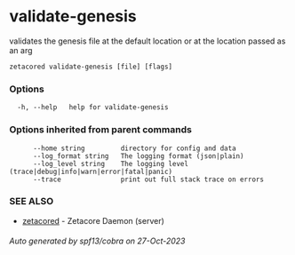 # validate-genesis

validates the genesis file at the default location or at the location passed as an arg

```
zetacored validate-genesis [file] [flags]
```

### Options

```
  -h, --help   help for validate-genesis
```

### Options inherited from parent commands

```
      --home string         directory for config and data 
      --log_format string   The logging format (json|plain) 
      --log_level string    The logging level (trace|debug|info|warn|error|fatal|panic) 
      --trace               print out full stack trace on errors
```

### SEE ALSO

* [zetacored](zetacored.md)	 - Zetacore Daemon (server)

###### Auto generated by spf13/cobra on 27-Oct-2023
